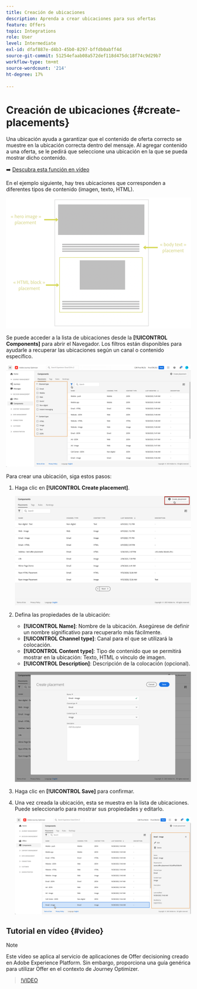 ```yaml
---
title: Creación de ubicaciones
description: Aprenda a crear ubicaciones para sus ofertas
feature: Offers
topic: Integrations
role: User
level: Intermediate
exl-id: dfaf887e-d4b3-45b0-8297-bffdb0abff4d
source-git-commit: 51254efaab08a572def118d475dc18f74c9d29b7
workflow-type: tm+mt
source-wordcount: '214'
ht-degree: 17%

---
```


# Creación de ubicaciones {#create-placements}

Una ubicación ayuda a garantizar que el contenido de oferta correcto se muestre en la ubicación correcta dentro del mensaje. Al agregar contenido a una oferta, se le pedirá que seleccione una ubicación en la que se pueda mostrar dicho contenido.

➡️ [Descubra esta función en vídeo](#video)

En el ejemplo siguiente, hay tres ubicaciones que corresponden a diferentes tipos de contenido (imagen, texto, HTML).

![](../../assets/offers_placement_schema.png)

Se puede acceder a la lista de ubicaciones desde la **[!UICONTROL Components]** para abrir el Navegador. Los filtros están disponibles para ayudarle a recuperar las ubicaciones según un canal o contenido específico.

![](../../assets/placements_filter.png)

Para crear una ubicación, siga estos pasos:

1. Haga clic en **[!UICONTROL Create placement]**.

   ![](../../assets/offers_placement_creation.png)

1. Defina las propiedades de la ubicación:

   * **[!UICONTROL Name]**: Nombre de la ubicación. Asegúrese de definir un nombre significativo para recuperarlo más fácilmente.
   * **[!UICONTROL Channel type]**: Canal para el que se utilizará la colocación.
   * **[!UICONTROL Content type]**: Tipo de contenido que se permitirá mostrar en la ubicación: Texto, HTML o vínculo de imagen.
   * **[!UICONTROL Description]**: Descripción de la colocación (opcional).

   ![](../../assets/offers_placement_creation_properties.png)

1. Haga clic en **[!UICONTROL Save]** para confirmar.

1. Una vez creada la ubicación, esta se muestra en la lista de ubicaciones. Puede seleccionarlo para mostrar sus propiedades y editarlo.

   ![](../../assets/placement_created.png)

## Tutorial en vídeo {#video}

>[!NOTE]
>
>Este vídeo se aplica al servicio de aplicaciones de Offer decisioning creado en Adobe Experience Platform. Sin embargo, proporciona una guía genérica para utilizar Offer en el contexto de Journey Optimizer.

>[!VIDEO](https://video.tv.adobe.com/v/329372?quality=12)
